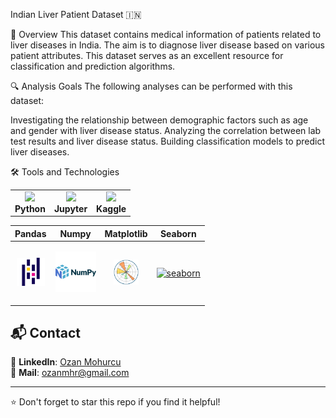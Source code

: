 Indian Liver Patient Dataset 🇮🇳

📝 Overview
This dataset contains medical information of patients related to liver diseases in India. The aim is to diagnose liver disease based on various patient attributes. This dataset serves as an excellent resource for classification and prediction algorithms.

🔍 Analysis Goals
The following analyses can be performed with this dataset:

Investigating the relationship between demographic factors such as age and gender with liver disease status.
Analyzing the correlation between lab test results and liver disease status.
Building classification models to predict liver diseases.

🛠 Tools and Technologies
<table> <tr> <td align="center"> <img src="https://cdn-icons-png.flaticon.com/512/5968/5968350.png" width="50px"><br> <strong>Python</strong> </td> <td align="center"> <img src="https://cdn-icons-png.flaticon.com/512/2103/2103832.png" width="50px"><br> <strong>Jupyter</strong> </td> <td align="center"> <img src="https://www.vectorlogo.zone/logos/kaggle/kaggle-icon.svg" width="50px"><br> <strong>Kaggle</strong> </td> </tr> </table>

| Pandas | Numpy | Matplotlib | Seaborn |
|-------|--------|------------|---------|
| <p align="center"><a href="https://pandas.pydata.org/" target="_blank" rel="noreferrer"> <img src="https://raw.githubusercontent.com/devicons/devicon/2ae2a900d2f041da66e950e4d48052658d850630/icons/pandas/pandas-original.svg" alt="pandas" title="Pandas" width="45" height="45"/> </a></p> | <p align="center"><img src="https://github.com/devicons/devicon/blob/master/icons/numpy/numpy-original-wordmark.svg" title="Numpy" alt="Numpy" width="65" height="65"/></p> | <p align="center"><img src="https://github.com/devicons/devicon/blob/master/icons/matplotlib/matplotlib-original.svg" alt="mpl" title="Matplotlib" width="40" height="40"/></p> | <p align="center"><a href="https://seaborn.pydata.org/" target="_blank" rel="noreferrer"> <img src="https://seaborn.pydata.org/_images/logo-mark-lightbg.svg" alt="seaborn" title="Seaborn" width="45" height="45"/> </a></p> |

## 📬 Contact  
💼 **LinkedIn**: [Ozan Mohurcu](https://www.linkedin.com/in/ozan-mohurcu/)  
📧 **Mail**: ozanmhr@gmail.com  

---
⭐ Don't forget to star this repo if you find it helpful!
